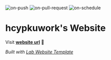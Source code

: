 
  ![on-push](../../actions/workflows/on-push.yaml/badge.svg)
  ![on-pull-request](../../actions/workflows/on-pull-request.yaml/badge.svg)
  ![on-schedule](../../actions/workflows/on-schedule.yaml/badge.svg)

  # hcypkuwork's Website

  Visit **[website url](#)** 🚀

  _Built with [Lab Website Template](https://greene-lab.gitbook.io/lab-website-template-docs)_

